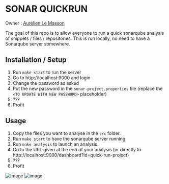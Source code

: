 # SONAR QUICKRUN
Owner : [Aurélien Le Masson](https://github.com/Ojisama)

The goal of this repo is to allow everyone to run a quick sonarqube analysis of snippets / files / repositories. 
This is run locally, no need to have a Sonarqube server somewhere.  


## Installation / Setup

1. Run `make start` to run the server
2. Go to http://localhost:9000 and login
3. Change the password as asked
4. Put the new password in the `sonar-project.properties` file (replace the `<TO UPDATE WITH NEW PASSWORD>` placeholder)
5. ???
6. Profit

## Usage

1. Copy the files you want to analyse in the `src` folder.
2. Run `make start` to have the sonarqube server running.
3. Run `make analysis` to launch an analysis.
4. Go to the URL given at the end of your analysis (or directly to http://localhost:9000/dashboard?id=quick-run-project)
5. ???
6. Profit

![image](https://user-images.githubusercontent.com/25685118/129384781-48a5d151-05e2-4a98-bd5c-3a83a3c6dd9e.png)
![image](https://user-images.githubusercontent.com/25685118/129384845-f89f23b4-dfa1-4788-92f9-9454b237c1e4.png)

